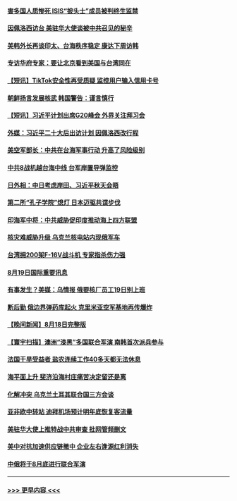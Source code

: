 #### [害多国人质惨死  ISIS“披头士”成员被判终生监禁](../pages/prog202/a103506633.md?t=08200601) 
#### [因佩洛西访台 美驻华大使谈被中共召见的秘辛](../pages/prog202/a103506624.md?t=08200601) 
#### [美韩外长再谈印太、台海秩序稳定 康达下周访韩](../pages/prog202/a103506491.md?t=08200601) 
#### [专访华府专家：要让北京看到美国与台湾同在](../pages/prog202/a103506503.md?t=08200601) 
#### [【短讯】TikTok安全性再受质疑 监控用户输入信用卡号](../pages/prog202/a103506507.md?t=08200601) 
#### [朝鲜扬言发展核武 韩国警告：谨言慎行](../pages/prog202/a103506499.md?t=08200601) 
#### [【短讯】习近平计划出席G20峰会 外界关注拜习会](../pages/prog202/a103506525.md?t=08200601) 
#### [外媒：习近平二十大后出访计划 因佩洛西改行程](../pages/prog202/a103506411.md?t=08200601) 
#### [美空军部长：中共在台海军事行动 升高了风险级别](../pages/prog202/a103506380.md?t=08200601) 
#### [中共8战机越台海中线 台军岸置导弹监控](../pages/prog202/a103506367.md?t=08200601) 
#### [日外相：中日考虑岸田、习近平秋天会晤](../pages/prog202/a103506353.md?t=08200601) 
#### [第二所“孔子学院”熄灯 日本迈驱共谍步伐](../pages/prog202/a103506231.md?t=08200601) 
#### [印海军中将：中共威胁促印度推动海上四方联盟](../pages/prog202/a103506219.md?t=08200601) 
#### [核灾难威胁升级 乌克兰核电站内现俄军车](../pages/prog202/a103506214.md?t=08200601) 
#### [台湾拥200架F-16V战斗机 专家指杀伤力强](../pages/prog202/a103506207.md?t=08200601) 
#### [8月19日国际重要讯息](../pages/prog202/a103506223.md?t=08200601) 
#### [有事发生？美媒：乌情报 俄要核厂员工19日别上班](../pages/prog202/a103506157.md?t=08200601) 
#### [断后勤 俄边界弹药库起火 克里米亚空军基地再传爆炸](../pages/prog202/a103506135.md?t=08200601) 
#### [【晚间新闻】8月18日完整版](../pages/prog202/a103505953.md?t=08200601) 
#### [【寰宇扫描】澳洲“漆黑”多国联合军演 南韩首次派兵参与](../pages/prog202/a103506032.md?t=08200601) 
#### [法国干旱受益者 盐农连续工作40多天都无法休息](../pages/prog202/a103506060.md?t=08200601) 
#### [海平面上升 斐济沿海村庄痛苦决定留还是离](../pages/prog202/a103506044.md?t=08200601) 
#### [化解冲突 乌克兰土耳其联合国三方会谈](../pages/prog202/a103505826.md?t=08200601) 
#### [亚非欧中转站 迪拜机场预计明年底恢复客流量](../pages/prog202/a103505835.md?t=08200601) 
#### [美驻华大使上推特战中共审查 批网管频删文](../pages/prog202/a103505713.md?t=08200601) 
#### [美中对抗加速供应链撤中 企业左右逢源红利消失](../pages/prog202/a103505684.md?t=08200601) 
#### [中俄将于8月底进行联合军演](../pages/prog202/a103505694.md?t=08200601) 

----
#### [ >>> 更早内容 <<< ](../indexes/prog202-earlier.md)
